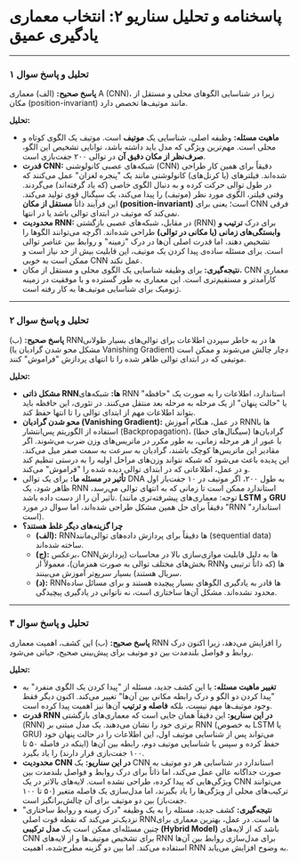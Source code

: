 # پاسخنامه و تحلیل سناریو ۲: انتخاب معماری یادگیری عمیق

---

### تحلیل و پاسخ سوال ۱

**پاسخ صحیح:** (الف) معماری A (CNN)، زیرا در شناسایی الگوهای محلی و مستقل از مکان (position-invariant) مانند موتیف‌ها تخصص دارد.

**تحلیل:**

- **ماهیت مسئله:** وظیفه اصلی، شناسایی یک **موتیف** است. موتیف یک الگوی کوتاه و محلی است. مهم‌ترین ویژگی که مدل باید داشته باشد، توانایی تشخیص این الگو، **صرف‌نظر از مکان دقیق آن** در توالی ۲۰۰ جفت‌بازی است.
- **قدرت CNN:** شبکه‌های عصبی کانولوشنی (CNN) دقیقاً برای همین کار طراحی شده‌اند. فیلترهای (یا کرنل‌های) کانولوشنی مانند یک "پنجره لغزان" عمل می‌کنند که در طول توالی حرکت کرده و به دنبال الگوی خاصی (که یاد گرفته‌اند) می‌گردند. وقتی فیلتر، الگوی مورد نظر (موتیف) را پیدا می‌کند، یک سیگنال قوی تولید می‌کند. این فرآیند ذاتاً **مستقل از مکان (position-invariant)** است؛ یعنی برای CNN فرقی نمی‌کند که موتیف در ابتدای توالی باشد یا در انتها.
- **محدودیت RNN:** در مقابل، شبکه‌های عصبی بازگشتی (RNN) برای درک **ترتیب و وابستگی‌های زمانی (یا مکانی در توالی)** طراحی شده‌اند. اگرچه می‌توانند الگوها را تشخیص دهند، اما قدرت اصلی آن‌ها در درک "زمینه" و روابط بین عناصر توالی است. برای مسئله ساده‌ی پیدا کردن یک موتیف، این قابلیت بیش از حد نیاز است و ممکن است به خوبی CNN عمل نکند.
- **نتیجه‌گیری:** برای وظیفه شناسایی یک الگوی محلی و مستقل از مکان، CNN معماری کارآمدتر و مستقیم‌تری است. این معماری به طور گسترده و با موفقیت در زمینه ژنومیک برای شناسایی موتیف‌ها به کار رفته است.

---

### تحلیل و پاسخ سوال ۲

**پاسخ صحیح:** (ب) RNNها در به خاطر سپردن اطلاعات برای توالی‌های بسیار طولانی (مشکل محو شدن گرادیان یا Vanishing Gradient) دچار چالش می‌شوند و ممکن است موتیفی که در ابتدای توالی ظاهر شده را تا انتهای پردازش "فراموش" کنند.

**تحلیل:**

- **مشکل ذاتی RNNها:** شبکه‌های RNN استاندارد، اطلاعات را به صورت یک "حافظه" یا "حالت پنهان" از یک مرحله به مرحله بعد منتقل می‌کنند. در تئوری، این حافظه باید بتواند اطلاعات مهم از ابتدای توالی را تا انتها حفظ کند.
- **محو شدن گرادیان (Vanishing Gradient):** در عمل، هنگام آموزش RNNها با استفاده از الگوریتم پس‌انتشار (Backpropagation)، گرادیان‌ها (سیگنال‌های خطا) با عبور از هر مرحله زمانی، به طور مکرر در ماتریس‌های وزن ضرب می‌شوند. اگر مقادیر این ماتریس‌ها کوچک باشند، گرادیان به سرعت به سمت صفر میل می‌کند. این پدیده باعث می‌شود که شبکه نتواند وزن‌های مراحل اولیه را به درستی تنظیم کند و در عمل، اطلاعاتی که در ابتدای توالی دیده‌ شده را "فراموش" می‌کند.
- **تأثیر در مسئله ما:** برای یک توالی DNA به طول ۲۰۰، اگر موتیف در ۱۰ جفت‌باز اول ظاهر شود، یک RNN استاندارد ممکن است تا زمانی که به انتهای توالی می‌رسد، تأثیر آن را از دست داده باشد. (توجه: معماری‌های پیشرفته‌تری مانند **LSTM** و **GRU** دقیقاً برای حل همین مشکل طراحی شده‌اند، اما سوال در مورد "RNN استاندارد" است).
- **چرا گزینه‌های دیگر غلط هستند؟**
  - **(الف):** RNNها دقیقاً برای پردازش داده‌های توالی‌مانند (sequential data) ساخته شده‌اند.
  - **(ج):** برعکس، CNNها به دلیل قابلیت موازی‌سازی بالا در محاسبات (پردازش بخش‌های مختلف توالی به صورت همزمان)، معمولاً از RNNها (که ذاتاً ترتیبی و سریال هستند) بسیار سریع‌تر آموزش می‌بینند.
  - **(د):** RNNها قادر به یادگیری الگوهای بسیار پیچیده هستند و برای مسائل ساده محدود نشده‌اند. مشکل آن‌ها ساختاری است، نه ناتوانی در یادگیری پیچیدگی.

---

### تحلیل و پاسخ سوال ۳

**پاسخ صحیح:** (ب) این کشف، اهمیت معماری RNN را افزایش می‌دهد، زیرا اکنون درک روابط و فواصل بلندمدت بین دو موتیف برای پیش‌بینی صحیح، حیاتی می‌شود.

**تحلیل:**

- **تغییر ماهیت مسئله:** با این کشف جدید، مسئله از "پیدا کردن یک الگوی منفرد" به "پیدا کردن دو الگو و درک رابطه مکانی بین آن‌ها" تغییر می‌کند. اکنون دیگر فقط وجود موتیف‌ها مهم نیست، بلکه **فاصله و ترتیب** آن‌ها نیز اهمیت پیدا کرده است.
- **قدرت RNN در این سناریو:** این دقیقاً همان جایی است که معماری‌های بازگشتی (RNN) برتری خود را نشان می‌دهند. یک مدل مبتنی بر RNN (به خصوص LSTM یا GRU) می‌تواند پس از شناسایی موتیف اول، این اطلاعات را در حالت پنهان خود حفظ کرده و سپس با شناسایی موتیف دوم، رابطه بین آن‌ها (اینکه در فاصله ۵۰ تا ۱۰۰ جفت‌بازی قرار دارند) را یاد بگیرد.
- **محدودیت CNN در این سناریو:** یک CNN استاندارد در شناسایی هر دو موتیف به صورت جداگانه عالی عمل می‌کند، اما ذاتاً برای درک روابط و فواصل بلندمدت بین ویژگی‌هایی که پیدا کرده، طراحی نشده است. لایه‌های بالاتر در یک CNN می‌توانند ترکیب‌های محلی از ویژگی‌ها را یاد بگیرند، اما مدل‌سازی یک فاصله متغیر (۵۰ تا ۱۰۰ جفت‌باز) بین دو موتیف برای آن چالش‌برانگیز است.
- **نتیجه‌گیری:** کشف جدید، مسئله را به یک وظیفه "درک زمینه و روابط ساختاری" نزدیک‌تر می‌کند که نقطه قوت اصلی RNNها است. در عمل، بهترین معماری برای چنین مسئله‌ای ممکن است یک **مدل ترکیبی (Hybrid Model)** باشد که از لایه‌های CNN برای تشخیص موتیف‌ها و از لایه‌های RNN برای مدل‌سازی روابط بین آن‌ها استفاده می‌کند. اما بین دو گزینه مطرح‌شده، اهمیت RNN به وضوح افزایش می‌یابد.
